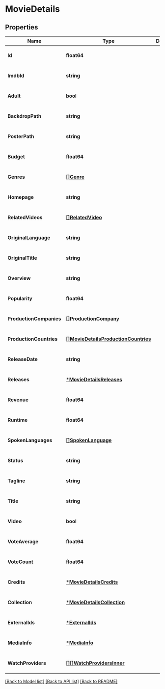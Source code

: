 # MovieDetails

## Properties
Name | Type | Description | Notes
------------ | ------------- | ------------- | -------------
**Id** | **float64** |  | [optional] [default to null]
**ImdbId** | **string** |  | [optional] [default to null]
**Adult** | **bool** |  | [optional] [default to null]
**BackdropPath** | **string** |  | [optional] [default to null]
**PosterPath** | **string** |  | [optional] [default to null]
**Budget** | **float64** |  | [optional] [default to null]
**Genres** | [**[]Genre**](Genre.md) |  | [optional] [default to null]
**Homepage** | **string** |  | [optional] [default to null]
**RelatedVideos** | [**[]RelatedVideo**](RelatedVideo.md) |  | [optional] [default to null]
**OriginalLanguage** | **string** |  | [optional] [default to null]
**OriginalTitle** | **string** |  | [optional] [default to null]
**Overview** | **string** |  | [optional] [default to null]
**Popularity** | **float64** |  | [optional] [default to null]
**ProductionCompanies** | [**[]ProductionCompany**](ProductionCompany.md) |  | [optional] [default to null]
**ProductionCountries** | [**[]MovieDetailsProductionCountries**](MovieDetails_productionCountries.md) |  | [optional] [default to null]
**ReleaseDate** | **string** |  | [optional] [default to null]
**Releases** | [***MovieDetailsReleases**](MovieDetails_releases.md) |  | [optional] [default to null]
**Revenue** | **float64** |  | [optional] [default to null]
**Runtime** | **float64** |  | [optional] [default to null]
**SpokenLanguages** | [**[]SpokenLanguage**](SpokenLanguage.md) |  | [optional] [default to null]
**Status** | **string** |  | [optional] [default to null]
**Tagline** | **string** |  | [optional] [default to null]
**Title** | **string** |  | [optional] [default to null]
**Video** | **bool** |  | [optional] [default to null]
**VoteAverage** | **float64** |  | [optional] [default to null]
**VoteCount** | **float64** |  | [optional] [default to null]
**Credits** | [***MovieDetailsCredits**](MovieDetails_credits.md) |  | [optional] [default to null]
**Collection** | [***MovieDetailsCollection**](MovieDetails_collection.md) |  | [optional] [default to null]
**ExternalIds** | [***ExternalIds**](ExternalIds.md) |  | [optional] [default to null]
**MediaInfo** | [***MediaInfo**](MediaInfo.md) |  | [optional] [default to null]
**WatchProviders** | [**[][]WatchProvidersInner**](array.md) |  | [optional] [default to null]

[[Back to Model list]](../README.md#documentation-for-models) [[Back to API list]](../README.md#documentation-for-api-endpoints) [[Back to README]](../README.md)

